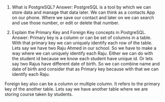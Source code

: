 1. What is PostgreSQL?
Answer: PostgreSQL is a tool by which we can store data and manage that data later. We can think as a contacts App on our phone. Where we save our contact and later on we can search and use those number, or edit or delete that number. 

2. Explain the Primary Key and Foreign Key concepts in PostgreSQL.
Answer: Primary key is a column or can be set of columns in a table. With that primary key we can uniquely identify each row of the table. Lets say we have two Raju Ahmed in our school. So we have to make a way where we can uniquely identify each Raju. Either we can do with the student id because we know  each student have unique id. Or lets say two Rajus have different date of birth. So we can combine name and date of birth and consider that as Primary key because with that we can identify each Raju.  

Foreign key also can be a column or multiple column. It refers to the primary key of the another table. Lets say we have another table where we are storing course taken by students. 